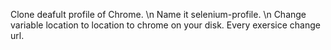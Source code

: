 Clone deafult profile of Chrome. \n
Name it selenium-profile. \n
Change variable location to location to chrome on your disk.
Every exersice change url.
